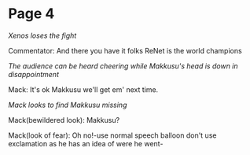 # Page 4

*Xenos loses the fight*

Commentator: And there you have it folks ReNet is the world champions

*The audience can be heard cheering while Makkusu's head is down in disappointment*

Mack: It's ok Makkusu we'll get em' next time.

*Mack looks to find Makkusu missing*

Mack(bewildered look): Makkusu?

Mack(look of fear): Oh no!-use normal speech balloon don't use exclamation as he has an idea of were he went-